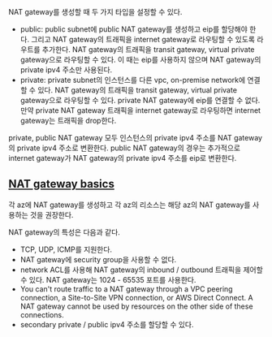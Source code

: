 NAT gateway를 생성할 때 두 가지 타입을 설정할 수 있다.

- public: public subnet에 public NAT gateway를 생성하고 eip를 할당해야 한다. 그리고 NAT gateway의 트래픽을 internet gateway로 라우팅할 수 있도록 라우트를 추가한다. NAT gateway의 트래픽을 transit gateway, virtual private gateway으로 라우팅할 수 있다. 이 때는 eip를 사용하지 않으며 NAT gateway의 private ipv4 주소만 사용된다.
- private: private subnet의 인스턴스를 다른 vpc, on-premise network에 연결할 수 있다. NAT gateway의 트래픽을 transit gateway, virtual private gateway으로 라우팅할 수 있다. private NAT gateway에 eip를 연결할 수 없다. 만약 private NAT gateway 트래픽을 internet gateway로 라우팅하면 internet gateway는 트래픽을 drop한다.

private, public NAT gateway 모두 인스턴스의 private ipv4 주소를 NAT gateway의 private ipv4 주소로 변환한다. public NAT gateway의 경우는 추가적으로 internet gateway가 NAT gateway의 private ipv4 주소를 eip로 변환한다.

## [NAT gateway basics](https://docs.aws.amazon.com/vpc/latest/userguide/vpc-nat-gateway.html#nat-gateway-basics)
각 az에 NAT gateway를 생성하고 각 az의 리소스는 해당 az의 NAT gateway를 사용하는 것을 권장한다.

NAT gateway의 특성은 다음과 같다.
- TCP, UDP, ICMP를 지원한다.
- NAT gateway에 security group을 사용할 수 없다.
- network ACL를 사용해 NAT gateway의 inbound / outbound 트래픽을 제어할 수 있다. NAT gateway는 1024 - 65535 포트를 사용한다.
- You can't route traffic to a NAT gateway through a VPC peering connection, a Site-to-Site VPN connection, or AWS Direct Connect. A NAT gateway cannot be used by resources on the other side of these connections.
- secondary private / public ipv4 주소를 할당할 수 있다.